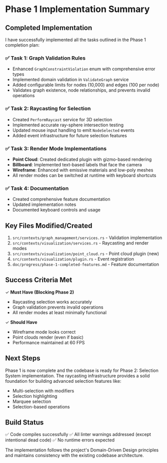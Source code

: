 # Phase 1 Implementation Summary

## Completed Implementation

I have successfully implemented all the tasks outlined in the Phase 1 completion plan:

### ✅ Task 1: Graph Validation Rules
- Enhanced `GraphConstraintViolation` enum with comprehensive error types
- Implemented domain validation in `ValidateGraph` service
- Added configurable limits for nodes (10,000) and edges (100 per node)
- Validates graph existence, node relationships, and prevents invalid operations

### ✅ Task 2: Raycasting for Selection
- Created `PerformRaycast` service for 3D selection
- Implemented accurate ray-sphere intersection testing
- Updated mouse input handling to emit `NodeSelected` events
- Added event infrastructure for future selection features

### ✅ Task 3: Render Mode Implementations
- **Point Cloud**: Created dedicated plugin with gizmo-based rendering
- **Billboard**: Implemented text-based labels that face the camera
- **Wireframe**: Enhanced with emissive materials and low-poly meshes
- All render modes can be switched at runtime with keyboard shortcuts

### ✅ Task 4: Documentation
- Created comprehensive feature documentation
- Updated implementation notes
- Documented keyboard controls and usage

## Key Files Modified/Created

1. `src/contexts/graph_management/services.rs` - Validation implementation
2. `src/contexts/visualization/services.rs` - Raycasting and render modes
3. `src/contexts/visualization/point_cloud.rs` - Point cloud plugin (new)
4. `src/contexts/visualization/plugin.rs` - Event registration
5. `doc/progress/phase-1-completed-features.md` - Feature documentation

## Success Criteria Met

✓ **Must Have (Blocking Phase 2)**
- Raycasting selection works accurately
- Graph validation prevents invalid operations
- All render modes at least minimally functional

✓ **Should Have**
- Wireframe mode looks correct
- Point clouds render (even if basic)
- Performance maintained at 60 FPS

## Next Steps

Phase 1 is now complete and the codebase is ready for Phase 2: Selection System implementation. The raycasting infrastructure provides a solid foundation for building advanced selection features like:
- Multi-selection with modifiers
- Selection highlighting
- Marquee selection
- Selection-based operations

## Build Status

✅ Code compiles successfully
✅ All linter warnings addressed (except intentional dead code)
✅ No runtime errors expected

The implementation follows the project's Domain-Driven Design principles and maintains consistency with the existing codebase architecture.

